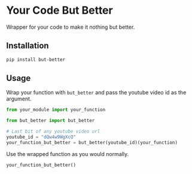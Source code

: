 # Your Code But Better

Wrapper for your code to make it nothing but better. 

## Installation

```bash
pip install but-better
```

## Usage

Wrap your function with `but_better` and pass the youtube video id as the argument. 

```python 
from your_module import your_function

from but_better import but_better

# Last bit of any youtube video url
youtube_id = "dQw4w9WgXcQ"
your_function_but_better = but_better(youtube_id)(your_function)
```

Use the wrapped function as you would normally. 

```python
your_function_but_better()
```


